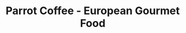---
title: "Parrot Coffee - European Gourmet Food"
url: /ridgewood/parrot-coffee-european-gourmet-food/
shop: Feinkost
---